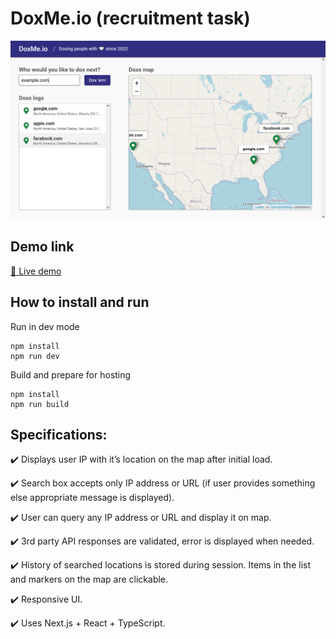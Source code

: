 # DoxMe.io (recruitment task)

![ui_demo](https://raw.githubusercontent.com/aronmandrella/dox-me-io/master/ui_demo_1.PNG)

## Demo link

[🔗 Live demo](https://aronmandrella.github.io/dox-me-io/)

## How to install and run

Run in dev mode

```
npm install
npm run dev
```

Build and prepare for hosting

```
npm install
npm run build
```

## Specifications:

✔️ Displays user IP with it’s location on the map after initial load.

✔️ Search box accepts only IP address or URL (if user provides something else appropriate message is displayed).

✔️ User can query any IP address or URL and display it on map.

✔️ 3rd party API responses are validated, error is displayed when needed.

✔️ History of searched locations is stored during session. Items in the list and markers on the map are clickable.

✔️ Responsive UI.

✔️ Uses Next.js + React + TypeScript.
